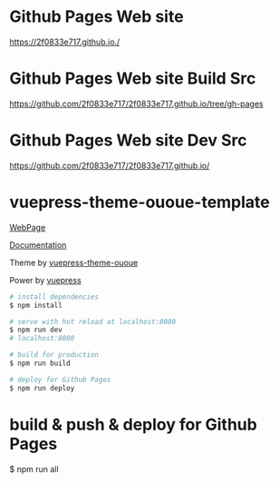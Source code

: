 # Github Pages Web site
https://2f0833e717.github.io./

# Github Pages Web site Build Src
https://github.com/2f0833e717/2f0833e717.github.io/tree/gh-pages

# Github Pages Web site Dev Src
https://github.com/2f0833e717/2f0833e717.github.io/

# vuepress-theme-ououe-template

[WebPage](https://2f0833e717.github.io./)

[Documentation](https://tolking.github.io/vuepress-theme-ououe)

Theme by [vuepress-theme-ououe](https://github.com/tolking/vuepress-theme-ououe)

Power by [vuepress](https://github.com/vuejs/vuepress)


``` bash
# install dependencies
$ npm install

# serve with hot reload at localhost:8080
$ npm run dev
# localhost:8080

# build for production
$ npm run build

# deploy for Github Pages
$ npm run deploy
```

# build & push & deploy for Github Pages
$ npm run all
```